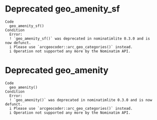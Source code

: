 # Deprecated geo_amenity_sf

    Code
      geo_amenity_sf()
    Condition
      Error:
      ! `geo_amenity_sf()` was deprecated in nominatimlite 0.3.0 and is now defunct.
      i Please use `arcgeocoder::arc_geo_categories()` instead.
      i Operation not supported any more by the Nominatim API.

# Deprecated geo_amenity

    Code
      geo_amenity()
    Condition
      Error:
      ! `geo_amenity()` was deprecated in nominatimlite 0.3.0 and is now defunct.
      i Please use `arcgeocoder::arc_geo_categories()` instead.
      i Operation not supported any more by the Nominatim API.

